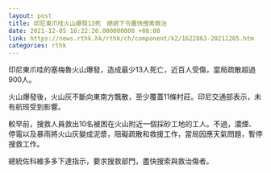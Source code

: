 ```yaml
---
layout: post
title: 印尼東爪哇火山爆發13死　總統下令盡快搜索救治
date: 2021-12-05 16:22:20.000000000 +08:00
link: https://news.rthk.hk/rthk/ch/component/k2/1622863-20211205.htm
categories: rthk
---
```


印尼東爪哇的塞梅魯火山爆發，造成最少13人死亡，近百人受傷，當局疏散超過900人。

火山爆發後，火山灰不斷向東南方飄散，至少覆蓋11條村莊。印尼交通部表示，未有航班受到影響。

較早前，搜救人員救出10名被困在火山附近一個採砂工地的工人。不過，濃煙、停電以及暴雨將火山灰變成泥漿，阻礙疏散和救援工作，當局因應天氣問題，暫停搜救工作。

總統佐科維多多下達指示，要求搜救部門，盡快搜索與救治傷者。
